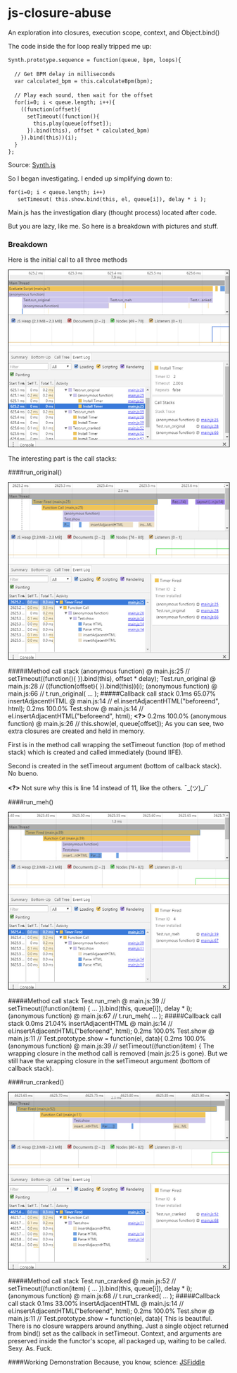 # js-closure-abuse
An exploration into closures, execution scope, context, and Object.bind()



The code inside the for loop really tripped me up:

    Synth.prototype.sequence = function(queue, bpm, loops){

      // Get BPM delay in milliseconds
      var calculated_bpm = this.calculateBpm(bpm);

      // Play each sound, then wait for the offset
      for(i=0; i < queue.length; i++){
        ((function(offset){
          setTimeout((function(){
            this.play(queue[offset]);
          }).bind(this), offset * calculated_bpm)
        }).bind(this))(i);
      }
    };

Source: [Synth.js](https://github.com/garvank/synth-js)


So I began investigating. I ended up simplifying down to:

    for(i=0; i < queue.length; i++)
       setTimeout( this.show.bind(this, el, queue[i]), delay * i );

Main.js has the investigation diary (thought process) located after code.

But you are lazy, like me. So here is a breakdown with pictures and stuff.

### Breakdown
Here is the initial call to all three methods

![Method Invocation Callstacks](method_invocation_callstacks.jpg)

The interesting part is the call stacks:

####run_original()

![run_meh callback stack](run_original_calllbackstack.jpg)

#####Method call stack
    (anonymous function)  @ main.js:25 // setTimeout((function(){ }).bind(this), offset * delay);
    Test.run_original     @ main.js:28 // ((function(offset){ }).bind(this))(i);
    (anonymous function)  @ main.js:66 // t.run_original( ... );
#####Callback call stack
    0.1ms 65.07% insertAdjacentHTML    @ main.js:14 // el.insertAdjacentHTML("beforeend", html);
    0.2ms 100.0% Test.show             @ main.js:14 // el.insertAdjacentHTML("beforeend", html); **<?>**
    0.2ms 100.0% (anonymous function)  @ main.js:26 // this.show(el, queue[offset]);
As you can see, two extra closures are created and held in memory.

First is in the method call wrapping the setTimeout function (top of method stack) which is created and called immediately (bound IIFE).

Second is created in the setTimeout argument (bottom of callback stack). No bueno.

**<?>** Not sure why this is line 14 instead of 11, like the others. ¯\_(ツ)_/¯

####run_meh()

![run_meh callback stack](run_meh_callbackstack.jpg)

#####Method call stack
    Test.run_meh         @ main.js:39 // setTimeout((function(item) { ... }).bind(this, queue[i]), delay * i);
    (anonymous function) @ main.js:67 // t.run_meh( ... );
#####Callback call stack
    0.0ms 21.04% insertAdjacentHTML    @ main.js:14 // el.insertAdjacentHTML("beforeend", html);
    0.2ms 100.0% Test.show             @ main.js:11 // Test.prototype.show = function(el, data){
    0.2ms 100.0% (anonymous function)  @ main.js:39 // setTimeout((function(item) {
The wrapping closure in the method call is removed (main.js:25 is gone). But we still have the wrapping closure in the setTimeout argument (bottom of callback stack).


####run_cranked()

![run_cranked callback stack](run_cranked_callbackstack.jpg)


#####Method call stack
    Test.run_cranked      @ main.js:52 // setTimeout((function(item) { ... }).bind(this, queue[i]), delay * i);
    (anonymous function)  @ main.js:68 // t.run_cranked( ... );
#####Callback call stack
    0.1ms 33.00% insertAdjacentHTML  @ main.js:14 // el.insertAdjacentHTML("beforeend", html);
    0.2ms 100.0% Test.show           @ main.js:11 // Test.prototype.show = function(el, data){
This is beautiful. There is no closure wrappers around anything. Just a single object returned from bind() set as the callback in setTimeout. Context, and arguments are preserved inside the functor's scope, all packaged up, waiting to be called. Sexy. As. Fuck.

####Working Demonstration
Because, you know, science: [JSFiddle](https://jsfiddle.net/ryunp/8nyq969t/)